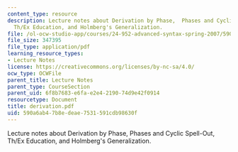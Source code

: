 ```yaml
---
content_type: resource
description: Lecture notes about Derivation by Phase,  Phases and Cyclic Spell-Out,
  Th/Ex Education, and Holmberg's Generalization.
file: /ol-ocw-studio-app/courses/24-952-advanced-syntax-spring-2007/590a6ab47b8edeae7531591cdb98630f_derivation.pdf
file_size: 347395
file_type: application/pdf
learning_resource_types:
- Lecture Notes
license: https://creativecommons.org/licenses/by-nc-sa/4.0/
ocw_type: OCWFile
parent_title: Lecture Notes
parent_type: CourseSection
parent_uid: 6f8b7683-e6fa-e2e4-2190-74d9e42f0914
resourcetype: Document
title: derivation.pdf
uid: 590a6ab4-7b8e-deae-7531-591cdb98630f
---
```

Lecture notes about Derivation by Phase,  Phases and Cyclic Spell-Out, Th/Ex Education, and Holmberg's Generalization.
